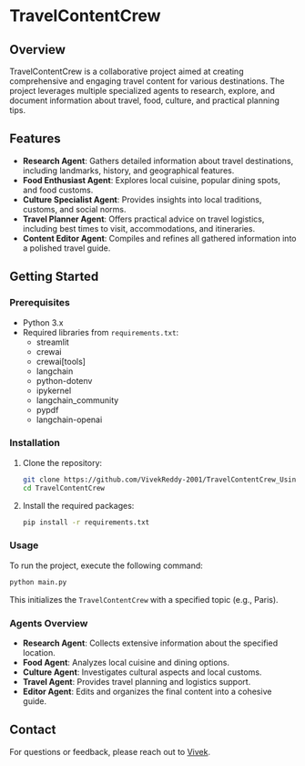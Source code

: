 # TravelContentCrew

## Overview

TravelContentCrew is a collaborative project aimed at creating comprehensive and engaging travel content for various destinations. The project leverages multiple specialized agents to research, explore, and document information about travel, food, culture, and practical planning tips.

## Features

- **Research Agent**: Gathers detailed information about travel destinations, including landmarks, history, and geographical features.
- **Food Enthusiast Agent**: Explores local cuisine, popular dining spots, and food customs.
- **Culture Specialist Agent**: Provides insights into local traditions, customs, and social norms.
- **Travel Planner Agent**: Offers practical advice on travel logistics, including best times to visit, accommodations, and itineraries.
- **Content Editor Agent**: Compiles and refines all gathered information into a polished travel guide.

## Getting Started

### Prerequisites

- Python 3.x
- Required libraries from `requirements.txt`:
  - streamlit
  - crewai
  - crewai[tools]
  - langchain
  - python-dotenv
  - ipykernel
  - langchain_community
  - pypdf
  - langchain-openai

### Installation

1. Clone the repository:
   ```bash
   git clone https://github.com/VivekReddy-2001/TravelContentCrew_Using_CrewAI
   cd TravelContentCrew
   ```

2. Install the required packages:
   ```bash
   pip install -r requirements.txt
   ```

### Usage

To run the project, execute the following command:
```bash
python main.py
```
This initializes the `TravelContentCrew` with a specified topic (e.g., Paris).

### Agents Overview

- **Research Agent**: Collects extensive information about the specified location.
- **Food Agent**: Analyzes local cuisine and dining options.
- **Culture Agent**: Investigates cultural aspects and local customs.
- **Travel Agent**: Provides travel planning and logistics support.
- **Editor Agent**: Edits and organizes the final content into a cohesive guide.

## Contact

For questions or feedback, please reach out to [Vivek](vivekreddy3812@gmail.com).

